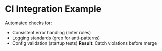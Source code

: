 # CI Integration Example
Automated checks for:
- Consistent error handling (linter rules)
- Logging standards (grep for anti-patterns)
- Config validation (startup tests)
**Result**: Catch violations before merge
